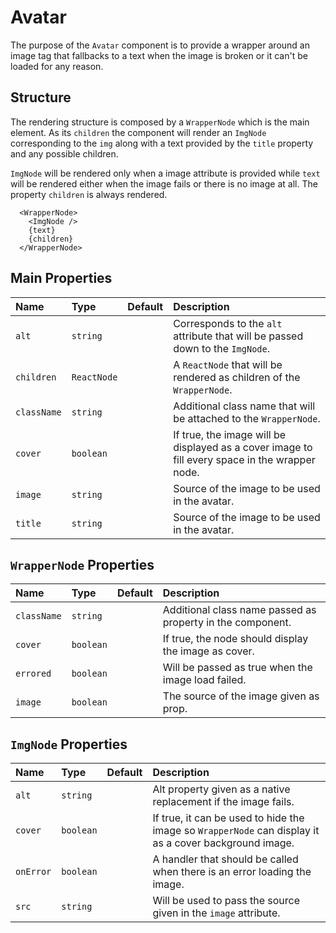 # Avatar

The purpose of the `Avatar` component is to provide a wrapper around an image tag that fallbacks to a text when the image is broken or it can't be loaded for any reason.

## Structure

The rendering structure is composed by a `WrapperNode` which is the main element. As its `children` the component will render an `ImgNode` corresponding to the `img` along with a text provided by the `title` property and any possible children.

`ImgNode` will be rendered only when a image attribute is provided while `text` will be rendered either when the image fails or there is no image at all. The property `children` is always rendered.

```
  <WrapperNode>
    <ImgNode />
    {text}
    {children}
  </WrapperNode>
```

## Main Properties

| Name            | Type        | Default         | Description|
|:----------------|:------------|:----------------|:-----------|
| `alt`       | `string`    |                 | Corresponds to the `alt` attribute that will be passed down to the `ImgNode`. |
| `children`  | `ReactNode`    |                 | A `ReactNode` that will be rendered as children of the `WrapperNode`. |
| `className`     | `string`    |                | Additional class name that will be attached to the `WrapperNode`.|
| `cover`     | `boolean`   |                   | If true, the image will be displayed as a cover image to fill every space in the wrapper node.|
| `image` | `string`  |                 | Source of the image to be used in the avatar. |
| `title` | `string`  |                 | Source of the image to be used in the avatar. |

## `WrapperNode` Properties

| Name            | Type        | Default         | Description|
|:----------------|:------------|:----------------|:-----------|
| `className`     | `string`    |                | Additional class name passed as property in the component.|
| `cover`     | `boolean`   |                   | If true, the node should display the image as cover.|
| `errored`     | `boolean`    |            | Will be passed as true when the image load failed. |
| `image`     | `boolean`   |                   | The source of the image given as prop.|


## `ImgNode` Properties

| Name            | Type        | Default         | Description|
|:----------------|:------------|:----------------|:-----------|
| `alt`       | `string`    |            | Alt property given as a native replacement if the image fails. |
| `cover`     | `boolean`   |                   | If true, it can be used to hide the image so `WrapperNode` can display it as a cover background image.|
| `onError`     | `boolean`   |                   | A handler that should be called when there is an error loading the image.|
| `src`     | `string`    |            | Will be used to pass the source given in the `image` attribute. |
